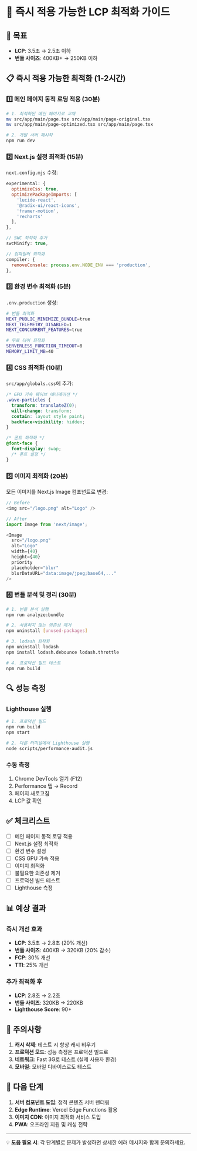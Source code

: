# 🚀 즉시 적용 가능한 LCP 최적화 가이드

## 🎯 목표
- **LCP**: 3.5초 → 2.5초 이하
- **번들 사이즈**: 400KB+ → 250KB 이하

## 📋 즉시 적용 가능한 최적화 (1-2시간)

### 1️⃣ 메인 페이지 동적 로딩 적용 (30분)

```bash
# 1. 최적화된 메인 페이지로 교체
mv src/app/main/page.tsx src/app/main/page-original.tsx
mv src/app/main/page-optimized.tsx src/app/main/page.tsx

# 2. 개발 서버 재시작
npm run dev
```

### 2️⃣ Next.js 설정 최적화 (15분)

`next.config.mjs` 수정:

```javascript
experimental: {
  optimizeCss: true,
  optimizePackageImports: [
    'lucide-react',
    '@radix-ui/react-icons',
    'framer-motion',
    'recharts'
  ],
},

// SWC 최적화 추가
swcMinify: true,

// 컴파일러 최적화
compiler: {
  removeConsole: process.env.NODE_ENV === 'production',
},
```

### 3️⃣ 환경 변수 최적화 (5분)

`.env.production` 생성:

```bash
# 번들 최적화
NEXT_PUBLIC_MINIMIZE_BUNDLE=true
NEXT_TELEMETRY_DISABLED=1
NEXT_CONCURRENT_FEATURES=true

# 무료 티어 최적화
SERVERLESS_FUNCTION_TIMEOUT=8
MEMORY_LIMIT_MB=40
```

### 4️⃣ CSS 최적화 (10분)

`src/app/globals.css`에 추가:

```css
/* GPU 가속 웨이브 애니메이션 */
.wave-particles {
  transform: translateZ(0);
  will-change: transform;
  contain: layout style paint;
  backface-visibility: hidden;
}

/* 폰트 최적화 */
@font-face {
  font-display: swap;
  /* 폰트 설정 */
}
```

### 5️⃣ 이미지 최적화 (20분)

모든 이미지를 Next.js Image 컴포넌트로 변경:

```typescript
// Before
<img src="/logo.png" alt="Logo" />

// After
import Image from 'next/image';

<Image
  src="/logo.png"
  alt="Logo"
  width={40}
  height={40}
  priority
  placeholder="blur"
  blurDataURL="data:image/jpeg;base64,..."
/>
```

### 6️⃣ 번들 분석 및 정리 (30분)

```bash
# 1. 번들 분석 실행
npm run analyze:bundle

# 2. 사용하지 않는 의존성 제거
npm uninstall [unused-packages]

# 3. lodash 최적화
npm uninstall lodash
npm install lodash.debounce lodash.throttle

# 4. 프로덕션 빌드 테스트
npm run build
```

## 🔍 성능 측정

### Lighthouse 실행

```bash
# 1. 프로덕션 빌드
npm run build
npm start

# 2. 다른 터미널에서 Lighthouse 실행
node scripts/performance-audit.js
```

### 수동 측정

1. Chrome DevTools 열기 (F12)
2. Performance 탭 → Record
3. 페이지 새로고침
4. LCP 값 확인

## ✅ 체크리스트

- [ ] 메인 페이지 동적 로딩 적용
- [ ] Next.js 설정 최적화
- [ ] 환경 변수 설정
- [ ] CSS GPU 가속 적용
- [ ] 이미지 최적화
- [ ] 불필요한 의존성 제거
- [ ] 프로덕션 빌드 테스트
- [ ] Lighthouse 측정

## 📊 예상 결과

### 즉시 개선 효과
- **LCP**: 3.5초 → 2.8초 (20% 개선)
- **번들 사이즈**: 400KB → 320KB (20% 감소)
- **FCP**: 30% 개선
- **TTI**: 25% 개선

### 추가 최적화 후
- **LCP**: 2.8초 → 2.2초
- **번들 사이즈**: 320KB → 220KB
- **Lighthouse Score**: 90+

## 🚨 주의사항

1. **캐시 삭제**: 테스트 시 항상 캐시 비우기
2. **프로덕션 모드**: 성능 측정은 프로덕션 빌드로
3. **네트워크**: Fast 3G로 테스트 (실제 사용자 환경)
4. **모바일**: 모바일 디바이스로도 테스트

## 🎯 다음 단계

1. **서버 컴포넌트 도입**: 정적 콘텐츠 서버 렌더링
2. **Edge Runtime**: Vercel Edge Functions 활용
3. **이미지 CDN**: 이미지 최적화 서비스 도입
4. **PWA**: 오프라인 지원 및 캐싱 전략

---

💡 **도움 필요 시**: 각 단계별로 문제가 발생하면 상세한 에러 메시지와 함께 문의하세요.